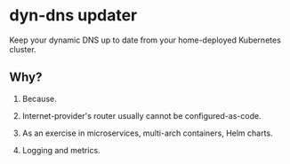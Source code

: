 # dyn-dns updater

Keep your dynamic DNS up to date from your home-deployed Kubernetes cluster.

## Why?

1. Because.

2. Internet-provider's router usually cannot be configured-as-code.

3. As an exercise in microservices, multi-arch containers, Helm charts.

4. Logging and metrics.
